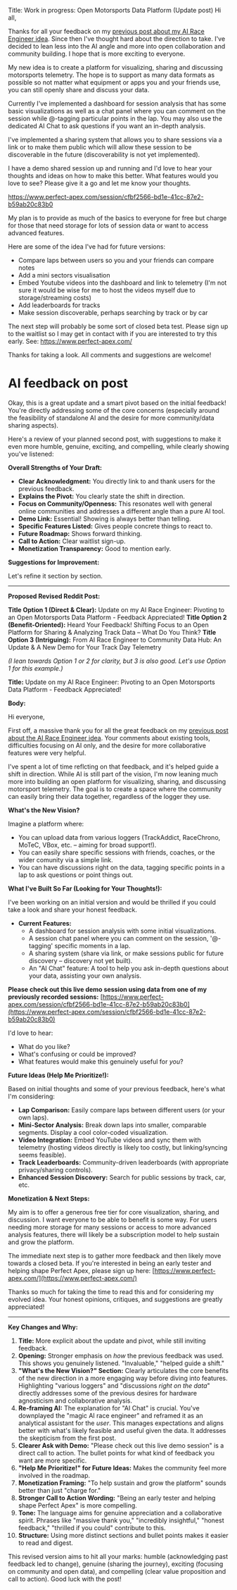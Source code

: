 Title: Work in progress: Open Motorsports Data Platform (Update post)
Hi all,

Thanks for all your feedback on my [previous post about my AI Race Engineer idea](https://www.reddit.com/r/CarTrackDays/comments/1jvwnbt/passion_project_idea_ai_race_engineer_for_track/). Since then I've thought hard about the direction to take. I've decided to lean less into the AI angle and more into open collaboration and community building. I hope that is more exciting to everyone. 

My new idea is to create a platform for visualizing, sharing and discussing motorsports telemetry. The hope is to support as many data formats as possible so not matter what equipment or apps you and your friends use, you can still openly share and discuss your data.

Currently I've implemented a dashboard for session analysis that has some basic visualizations as well as a chat panel where you can comment on the session while @-tagging particular points in the lap. You may also use the dedicated AI Chat to ask questions if you want an in-depth analysis.

I've implemented a sharing system that allows you to share sessions via a link or to make them public which will allow these session to be discoverable in the future (discoverability is not yet implemented).

I have a demo shared session up and running and I'd love to hear your thoughts and ideas on how to make this better. What features would you love to see? Please give it a go and let me know your thoughts.

https://www.perfect-apex.com/session/cfbf2566-bd1e-41cc-87e2-b59ab20c83b0

My plan is to provide as much of the basics to everyone for free but charge for those that need storage for lots of session data or want to access advanced features.

Here are some of the idea I've had for future versions:

- Compare laps between users so you and your friends can compare notes
- Add a mini sectors visualisation
- Embed Youtube videos into the dashboard and link to telemetry (I'm not sure it would be wise for me to host the videos myself due to storage/streaming costs)
- Add leaderboards for tracks
- Make session discoverable, perhaps searching by track or by car

The next step will probably be some sort of closed beta test. Please sign up to the waitlist so I may get in contact with if you are interested to try this early. See: https://www.perfect-apex.com/

Thanks for taking a look. All comments and suggestions are welcome!

# AI feedback on post

Okay, this is a great update and a smart pivot based on the initial feedback! You're directly addressing some of the core concerns (especially around the feasibility of standalone AI and the desire for more community/data sharing aspects).

Here's a review of your planned second post, with suggestions to make it even more humble, genuine, exciting, and compelling, while clearly showing you've listened:

**Overall Strengths of Your Draft:**

*   **Clear Acknowledgment:** You directly link to and thank users for the previous feedback.
*   **Explains the Pivot:** You clearly state the shift in direction.
*   **Focus on Community/Openness:** This resonates well with general online communities and addresses a different angle than a pure AI tool.
*   **Demo Link:** Essential! Showing is always better than telling.
*   **Specific Features Listed:** Gives people concrete things to react to.
*   **Future Roadmap:** Shows forward thinking.
*   **Call to Action:** Clear waitlist sign-up.
*   **Monetization Transparency:** Good to mention early.

**Suggestions for Improvement:**

Let's refine it section by section.

---

**Proposed Revised Reddit Post:**

**Title Option 1 (Direct & Clear):** Update on my AI Race Engineer: Pivoting to an Open Motorsports Data Platform - Feedback Appreciated!
**Title Option 2 (Benefit-Oriented):** Heard Your Feedback! Shifting Focus to an Open Platform for Sharing & Analyzing Track Data – What Do You Think?
**Title Option 3 (Intriguing):** From AI Race Engineer to Community Data Hub: An Update & A New Demo for Your Track Day Telemetry

*(I lean towards Option 1 or 2 for clarity, but 3 is also good. Let's use Option 1 for this example.)*

**Title:** Update on my AI Race Engineer: Pivoting to an Open Motorsports Data Platform - Feedback Appreciated!

**Body:**

Hi everyone,

First off, a massive thank you for all the great feedback on my [previous post about the AI Race Engineer idea](https://www.reddit.com/r/CarTrackDays/comments/1jvwnbt/passion_project_idea_ai_race_engineer_for_track/). Your comments about existing tools, difficulties focusing on AI only, and the desire for more collaborative features were very helpful.

I've spent a lot of time reflcting on that feedback, and it's helped guide a shift in direction. While AI is still part of the vision, I'm now leaning much more into building an open platform for visualizing, sharing, and discussing motorsport telemetry. The goal is to create a space where the community can easily bring their data together, regardless of the logger they use.

**What's the New Vision?**

Imagine a platform where:

* You can upload data from various loggers (TrackAddict, RaceChrono, MoTeC, VBox, etc. – aiming for broad support!).
* You can easily share specific sessions with friends, coaches, or the wider comunity via a simple link.
* You can have discussions right on the data, tagging specific points in a lap to ask questions or point things out.

**What I've Built So Far (Looking for Your Thoughts!):**

I've been working on an initial version and would be thrilled if you could take a look and share your honest feedback.

* **Current Features:**
   * A dashboard for session analysis with some initial visualizations.
   * A session chat panel where you can comment on the session, '@-tagging' specific moments in a lap.
   * A sharing system (share via link, or make sessions public for future discovery – discovery not yet built).
   * An "AI Chat" feature: A tool to help you ask in-depth questions about your data, assisting your own analysis.

**Please check out this live demo session using data from one of my previously recorded sessions:** [https://www.perfect-apex.com/session/cfbf2566-bd1e-41cc-87e2-b59ab20c83b0](https://www.perfect-apex.com/session/cfbf2566-bd1e-41cc-87e2-b59ab20c83b0)

I'd love to hear:

* What do you like?
* What's confusing or could be improved?
* What features would make this genuinely useful for *you*?

**Future Ideas (Help Me Prioritize!):**

Based on initial thoughts and some of your previous feedback, here's what I'm considering:

* **Lap Comparison:** Easily compare laps between different users (or your own laps).
* **Mini-Sector Analysis:** Break down laps into smaller, comparable segments. Display a cool color-coded visualization.
* **Video Integration:** Embed YouTube videos and sync them with telemetry (hosting videos directly is likely too costly, but linking/syncing seems feasible).
* **Track Leaderboards:** Community-driven leaderboards (with appropriate privacy/sharing controls).
* **Enhanced Session Discovery:** Search for public sessions by track, car, etc.

**Monetization & Next Steps:**

My aim is to offer a generous free tier for core visualization, sharing, and discussion. I want everyone to be able to benefit is some way. For users needing more storage for many sessions or access to more advanced analysis features, there will likely be a subscription model to help sustain and grow the platform.

The immediate next step is to gather more feedback and then likely move towards a closed beta. If you're interested in being an early tester and helping shape Perfect Apex, please sign up here: [https://www.perfect-apex.com/](https://www.perfect-apex.com/)

Thanks so much for taking the time to read this and for considering my evolved idea. Your honest opinions, critiques, and suggestions are greatly appreciated!

---

**Key Changes and Why:**

1.  **Title:** More explicit about the update and pivot, while still inviting feedback.
2.  **Opening:** Stronger emphasis on *how* the previous feedback was used. This shows you genuinely listened. "Invaluable," "helped guide a shift."
3.  **"What's the New Vision?" Section:** Clearly articulates the core benefits of the new direction in a more engaging way before diving into features. Highlighting "various loggers" and "discussions *right on the data*" directly addresses some of the previous desires for hardware agnosticism and collaborative analysis.
4.  **Re-framing AI:** The explanation for "AI Chat" is crucial. You've downplayed the "magic AI race engineer" and reframed it as an analytical assistant for the *user*. This manages expectations and aligns better with what's likely feasible and useful given the data. It addresses the skepticism from the first post.
5.  **Clearer Ask with Demo:** "Please check out this live demo session" is a direct call to action. The bullet points for what kind of feedback you want are more specific.
6.  **"Help Me Prioritize!" for Future Ideas:** Makes the community feel more involved in the roadmap.
7.  **Monetization Framing:** "To help sustain and grow the platform" sounds better than just "charge for."
8.  **Stronger Call to Action Wording:** "Being an early tester and helping shape Perfect Apex" is more compelling.
9.  **Tone:** The language aims for genuine appreciation and a collaborative spirit. Phrases like "massive thank you," "incredibly insightful," "honest feedback," "thrilled if you could" contribute to this.
10. **Structure:** Using more distinct sections and bullet points makes it easier to read and digest.

This revised version aims to hit all your marks: humble (acknowledging past feedback led to change), genuine (sharing the journey), exciting (focusing on community and open data), and compelling (clear value proposition and call to action). Good luck with the post!